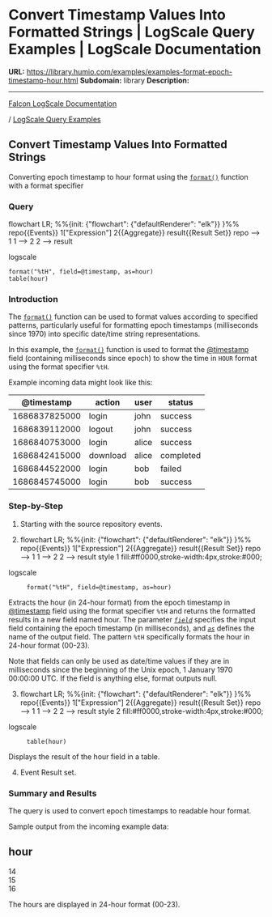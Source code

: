 # Convert Timestamp Values Into Formatted Strings | LogScale Query Examples | LogScale Documentation

**URL:** https://library.humio.com/examples/examples-format-epoch-timestamp-hour.html
**Subdomain:** library
**Description:** 

---

[Falcon LogScale Documentation](https://library.humio.com)

/ [LogScale Query Examples](examples.html)

## Convert Timestamp Values Into Formatted Strings

Converting epoch timestamp to hour format using the [`format()`](https://library.humio.com/data-analysis/functions-format.html) function with a format specifier 

### Query

flowchart LR; %%{init: {"flowchart": {"defaultRenderer": "elk"}} }%% repo{{Events}} 1["Expression"] 2{{Aggregate}} result{{Result Set}} repo --> 1 1 --> 2 2 --> result

logscale
    
    
    format("%tH", field=@timestamp, as=hour)
    table(hour)

### Introduction

The [`format()`](https://library.humio.com/data-analysis/functions-format.html) function can be used to format values according to specified patterns, particularly useful for formatting epoch timestamps (milliseconds since 1970) into specific date/time string representations. 

In this example, the [`format()`](https://library.humio.com/data-analysis/functions-format.html) function is used to format the [@timestamp](https://library.humio.com/data-analysis/searching-data-event-fields.html#searching-data-event-fields-metadata-timestamp) field (containing milliseconds since epoch) to show the time in `HOUR` format using the format specifier `%tH`. 

Example incoming data might look like this: 

@timestamp| action| user| status  
---|---|---|---  
1686837825000| login| john| success  
1686839112000| logout| john| success  
1686840753000| login| alice| success  
1686842415000| download| alice| completed  
1686844522000| login| bob| failed  
1686845745000| login| bob| success  
  
### Step-by-Step

  1. Starting with the source repository events.

  2. flowchart LR; %%{init: {"flowchart": {"defaultRenderer": "elk"}} }%% repo{{Events}} 1["Expression"] 2{{Aggregate}} result{{Result Set}} repo --> 1 1 --> 2 2 --> result style 1 fill:#ff0000,stroke-width:4px,stroke:#000;

logscale
         
         format("%tH", field=@timestamp, as=hour)

Extracts the hour (in 24-hour format) from the epoch timestamp in [@timestamp](https://library.humio.com/data-analysis/searching-data-event-fields.html#searching-data-event-fields-metadata-timestamp) field using the format specifier `%tH` and returns the formatted results in a new field named hour. The parameter [_`field`_](https://library.humio.com/data-analysis/functions-format.html#query-functions-format-field) specifies the input field containing the epoch timestamp (in milliseconds), and [_`as`_](https://library.humio.com/data-analysis/functions-format.html#query-functions-format-as) defines the name of the output field. The pattern `%tH` specifically formats the hour in 24-hour format (00-23). 

Note that fields can only be used as date/time values if they are in milliseconds since the beginning of the Unix epoch, 1 January 1970 00:00:00 UTC. If the field is anything else, format outputs null. 

  3. flowchart LR; %%{init: {"flowchart": {"defaultRenderer": "elk"}} }%% repo{{Events}} 1["Expression"] 2{{Aggregate}} result{{Result Set}} repo --> 1 1 --> 2 2 --> result style 2 fill:#ff0000,stroke-width:4px,stroke:#000;

logscale
         
         table(hour)

Displays the result of the hour field in a table. 

  4. Event Result set.




### Summary and Results

The query is used to convert epoch timestamps to readable hour format. 

Sample output from the incoming example data: 

hour  
---  
14  
15  
16  
  
The hours are displayed in 24-hour format (00-23).

